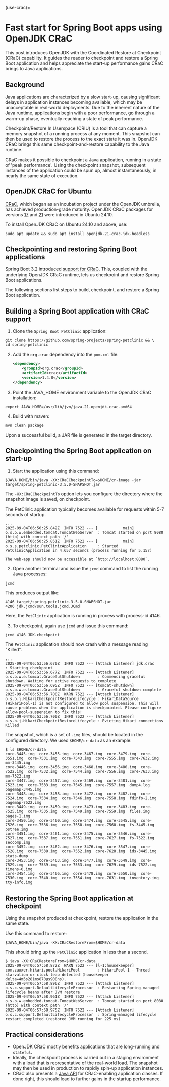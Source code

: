 (use-crac)=

# Fast start for Spring Boot apps using OpenJDK CRaC 

This post introduces OpenJDK with the Coordinated Restore at Checkpoint (CRaC) capability. It guides the reader to checkpoint and restore a Spring Boot application and helps appreciate the start-up performance gains CRaC brings to Java applications.

## Background

Java applications are characterized by a slow start-up, causing significant delays in application instances becoming available, which may be unacceptable in real-world deployments. Due to the inherent nature of the Java runtime, applications begin with a poor performance, go through a warm-up phase, eventually reaching a state of peak performance.

Checkpoint/Restore In Userspace (CRIU) is a tool that can capture a memory snapshot of a running process at any moment. This snapshot can then be used to restore the process to the exact state it was in. OpenJDK CRaC brings this same checkpoint-and-restore capability to the Java runtime.

CRaC makes it possible to checkpoint a Java application, running in a state of 'peak performance'. Using the checkpoint snapshot, subsequent instances of the application could be spun up, almost instantaneously, in nearly the same state of execution.


## OpenJDK CRaC for Ubuntu

[CRaC](https://openjdk.org/projects/crac/), which began as an incubation project under the OpenJDK umbrella, has achieved production-grade maturity. OpenJDK CRaC packages for versions [17](https://launchpad.net/ubuntu/+source/openjdk-17-crac) and [21](https://launchpad.net/ubuntu/+source/openjdk-17-crac) were introduced in Ubuntu 24.10.

To install OpenJDK CRaC on Ubuntu 24.10 and above, use:
```none
sudo apt update && sudo apt install openjdk-21-crac-jdk-headless
```

## Checkpointing and restoring Spring Boot applications

Spring Boot 3.2 introduced [support for CRaC](https://github.com/spring-projects/spring-boot/wiki/Spring-Boot-3.2-Release-Notes#initial-support-for-jvm-checkpoint-restore). This, coupled with the underlying OpenJDK CRaC runtime, lets us checkpoint and restore Spring Boot applications.

The following sections list steps to build, checkpoint, and restore a Spring Boot application.

## Building a Spring Boot application with CRaC support

1. Clone the `Spring Boot PetClinic` application:
```none
git clone https://github.com/spring-projects/spring-petclinic && \
cd spring-petclinic
```

2. Add the `org.crac` dependency into the `pom.xml` file:

   ```xml
   <dependency>
       <groupId>org.crac</groupId>
       <artifactId>crac</artifactId>
       <version>1.4.0</version>
   </dependency>
   ```

3. Point the JAVA_HOME environment variable to the OpenJDK CRaC installation:
```none
export JAVA_HOME=/usr/lib/jvm/java-21-openjdk-crac-amd64
```

4. Build with maven:
```none
mvn clean package
```

Upon a successful build, a JAR file is generated in the target directory.

## Checkpointing the Spring Boot application on start-up

1. Start the application using this command:
```none
$JAVA_HOME/bin/java -XX:CRaCCheckpointTo=$HOME/cr-image -jar target/spring-petclinic-3.5.0-SNAPSHOT.jar
```

The `-XX:CRaCCheckpointTo` option lets you configure the directory where the snapshot image is saved, on checkpoint.

The PetClinic application typically becomes available for requests within 5-7 seconds of startup.
```
...
2025-09-04T06:50:25.842Z  INFO 7522 --- [           main] o.s.b.w.embedded.tomcat.TomcatWebServer  : Tomcat started on port 8080 (http) with context path '/'
2025-09-04T06:50:25.851Z  INFO 7522 --- [           main] o.s.s.petclinic.PetClinicApplication     : Started PetClinicApplication in 4.657 seconds (process running for 5.157)
```

    The web-app should now be accessible at `http://localhost:8080`.


2. Open another terminal and issue the `jcmd` command to list the running Java processes:
```none
jcmd
```
This produces output like:
```
4146 target/spring-petclinic-3.5.0-SNAPSHOT.jar
4206 jdk.jcmd/sun.tools.jcmd.JCmd
```
Here, the `PetClinic` application is running in process with process-id 4146.

3. To checkpoint, again use `jcmd` and issue this command:
```none
jcmd 4146 JDK.checkpoint
```
The `PetClinic` application should now crash with a message reading "Killed".

```
...
2025-09-04T06:53:56.670Z  INFO 7522 --- [Attach Listener] jdk.crac                                 : Starting checkpoint
2025-09-04T06:53:56.677Z  INFO 7522 --- [Attach Listener] o.s.b.w.e.tomcat.GracefulShutdown        : Commencing graceful shutdown. Waiting for active requests to complete
2025-09-04T06:53:56.695Z  INFO 7522 --- [tomcat-shutdown] o.s.b.w.e.tomcat.GracefulShutdown        : Graceful shutdown complete
2025-09-04T06:53:56.700Z  WARN 7522 --- [Attach Listener] o.s.b.j.HikariCheckpointRestoreLifecycle : HikariDataSource (HikariPool-1) is not configured to allow pool suspension. This will cause problems when the application is checkpointed. Please configure allow-pool-suspension to fix this!
2025-09-04T06:53:56.700Z  INFO 7522 --- [Attach Listener] o.s.b.j.HikariCheckpointRestoreLifecycle : Evicting Hikari connections
Killed
```

The snapshot, which is a set of `.img` files, should be located in the configured directory. We used `$HOME/cr-data` as an example:

```
$ ls $HOME/cr-data
core-3445.img  core-3455.img  core-3467.img  core-3479.img  core-3551.img  core-7531.img  core-7543.img  core-7555.img  core-7632.img  mm-3445.img
core-3446.img  core-3456.img  core-3468.img  core-3480.img  core-7522.img  core-7532.img  core-7544.img  core-7556.img  core-7633.img  mm-7522.img
core-3447.img  core-3457.img  core-3469.img  core-3481.img  core-7523.img  core-7533.img  core-7545.img  core-7557.img  dump4.log      pagemap-3445.img
core-3448.img  core-3458.img  core-3472.img  core-3482.img  core-7524.img  core-7534.img  core-7546.img  core-7558.img  fdinfo-2.img   pagemap-7522.img
core-3449.img  core-3459.img  core-3473.img  core-3483.img  core-7525.img  core-7535.img  core-7549.img  core-7559.img  files.img      pages-1.img
core-3450.img  core-3460.img  core-3474.img  core-3545.img  core-7526.img  core-7536.img  core-7550.img  core-7560.img  fs-3445.img    pstree.img
core-3451.img  core-3461.img  core-3475.img  core-3546.img  core-7527.img  core-7537.img  core-7551.img  core-7627.img  fs-7522.img    seccomp.img
core-3452.img  core-3462.img  core-3476.img  core-3547.img  core-7528.img  core-7538.img  core-7552.img  core-7628.img  ids-3445.img   stats-dump
core-3453.img  core-3463.img  core-3477.img  core-3549.img  core-7529.img  core-7539.img  core-7553.img  core-7629.img  ids-7522.img   timens-0.img
core-3454.img  core-3466.img  core-3478.img  core-3550.img  core-7530.img  core-7540.img  core-7554.img  core-7631.img  inventory.img  tty-info.img
```

## Restoring the Spring Boot application at checkpoint

Using the snapshot produced at checkpoint, restore the application in the same state.

Use this command to restore:
```none
$JAVA_HOME/bin/java -XX:CRaCRestoreFrom=$HOME/cr-data
```

This should bring up the `PetClinic` application in less than a second.

```
$ java -XX:CRaCRestoreFrom=$HOME/cr-data
2025-09-04T06:57:58.872Z  WARN 7522 --- [l-1:housekeeper] com.zaxxer.hikari.pool.HikariPool        : HikariPool-1 - Thread starvation or clock leap detected (housekeeper delta=4m5s281ms870µs908ns).
2025-09-04T06:57:58.896Z  INFO 7522 --- [Attach Listener] o.s.c.support.DefaultLifecycleProcessor  : Restarting Spring-managed lifecycle beans after JVM restore
2025-09-04T06:57:58.961Z  INFO 7522 --- [Attach Listener] o.s.b.w.embedded.tomcat.TomcatWebServer  : Tomcat started on port 8080 (http) with context path '/'
2025-09-04T06:57:58.975Z  INFO 7522 --- [Attach Listener] o.s.c.support.DefaultLifecycleProcessor  : Spring-managed lifecycle restart completed (restored JVM running for 225 ms)
```

## Practical considerations


 - OpenJDK CRaC mostly benefits applications that are long-running and `stateful`.
 - Ideally, the checkpoint process is carried out in a staging environment with a load that is representative of the real-world load. The snapshot may then be used in production to rapidly spin-up application instances.
 - CRaC also presents a [Java API](https://crac.github.io/jdk/jdk-crac/api/java.base/jdk/crac/package-summary.html) for CRaC-enabling application classes. If done right, this should lead to further gains in the startup performance.
